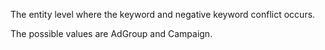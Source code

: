 The entity level where the keyword and negative keyword conflict occurs.

The possible values are AdGroup and Campaign.

